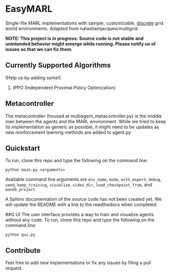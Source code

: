 # EasyMARL

Single-file MARL implementations with sample, customizable, <u>discrete</u> grid world environments. Adapted from natashamjacques/multigrid.

**NOTE: This project is in progress. Source code is not stable and unintended behavior might emerge while running. Please notify us of issues so that we can fix them**

## Currently Supported Algorithms
(Help us by adding some!)

1. IPPO (Independent Proximal Policy Optimization)


## Metacontroller
The metacontroller (housed at multiagent_metacontroller.py) is the middle man between the agents and the MARL environment. While we tried to keep its implementation as generic as possible, it might need to be updates as new reinforcement learning methods are added to agent.py

## Quickstart
To run, clone this repo and type the following on the command line:
```
python main.py <arguments>
```

Available command line arguments are ``env_name``, ``mode``, ``with_expert``, ``debug``, ``seed``, ``keep_training``, ``visualize``, ``video_dir``, ``load_checkpoint_from``, and ``wandb_project``

A Sphinx documentation of the source code has not been created yet. We will update the README with a link to the readthedocs when completed.

##G UI
The user interface provides a way to train and visualize agents without any code.
To run, clone this repo and type the following on the command line:

```
python gui.py
```


## Contribute
Feel free to add new implementations or fix any issues by filing a pull request.

